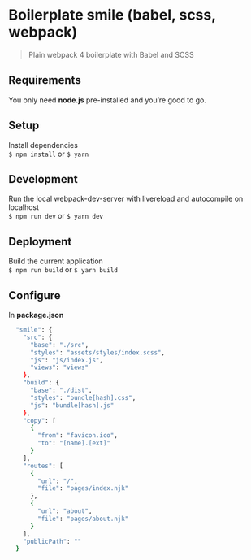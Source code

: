Boilerplate smile (babel, scss, webpack)
===========

> Plain webpack 4 boilerplate with Babel and SCSS

## Requirements
You only need <b>node.js</b> pre-installed and you’re good to go.

## Setup
Install dependencies<br>
`$ npm install` or `$ yarn`

## Development
Run the local webpack-dev-server with livereload and autocompile on localhost<br>
`$ npm run dev` or `$ yarn dev`

## Deployment
Build the current application<br>
`$ npm run build` or `$ yarn build`

## Configure
In <b>package.json</b>
```sh
  "smile": {
    "src": {
      "base": "./src",
      "styles": "assets/styles/index.scss",
      "js": "js/index.js",
      "views": "views"
    },
    "build": {
      "base": "./dist",
      "styles": "bundle[hash].css",
      "js": "bundle[hash].js"
    },
    "copy": [
      {
        "from": "favicon.ico",
        "to": "[name].[ext]"
      }
    ],
    "routes": [
      {
        "url": "/",
        "file": "pages/index.njk"
      },
      {
        "url": "about",
        "file": "pages/about.njk"
      }
    ],
    "publicPath": ""
  }
```
